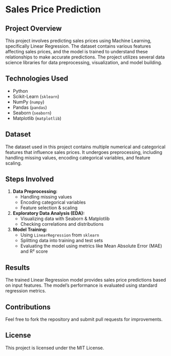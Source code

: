 # Sales Price Prediction

## Project Overview
This project involves predicting sales prices using Machine Learning, specifically Linear Regression. The dataset contains various features affecting sales prices, and the model is trained to understand these relationships to make accurate predictions. The project utilizes several data science libraries for data preprocessing, visualization, and model building.

## Technologies Used
- Python
- Scikit-Learn (`sklearn`)
- NumPy (`numpy`)
- Pandas (`pandas`)
- Seaborn (`seaborn`)
- Matplotlib (`matplotlib`)

## Dataset
The dataset used in this project contains multiple numerical and categorical features that influence sales prices. It undergoes preprocessing, including handling missing values, encoding categorical variables, and feature scaling.

## Steps Involved
1. **Data Preprocessing:**
   - Handling missing values
   - Encoding categorical variables
   - Feature selection & scaling
2. **Exploratory Data Analysis (EDA):**
   - Visualizing data with Seaborn & Matplotlib
   - Checking correlations and distributions
3. **Model Training:**
   - Using `LinearRegression` from `sklearn`
   - Splitting data into training and test sets
   - Evaluating the model using metrics like Mean Absolute Error (MAE) and R² score

## Results
The trained Linear Regression model provides sales price predictions based on input features. The model’s performance is evaluated using standard regression metrics.

## Contributions
Feel free to fork the repository and submit pull requests for improvements.

## License
This project is licensed under the MIT License.

